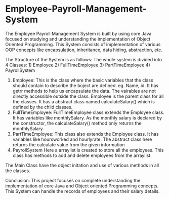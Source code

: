 # Employee-Payroll-Management-System

The Employee Payroll Management System is built by using core Java focused on studying and understanding the implementation of Object Oriented Programming.
This System consists of implementation of various OOP concepts like encapsulation, inheritance, data hiding, abstraction, etc.

The Structure of the System is as follows:
  The whole system is divided into 4 Classes:
    1) Employee
    2) FullTimeEmployee
    3) PartTimeEmployee
    4) PayrollSystem

  1) Employee:
     This is the class where the basic variables that the class should contain to describe the boject are defined.
     eg. Name, id.
     It has getrr methods to help us encapsulate the data. The vairables are not directly accessible outside the class.
     Employee is the parent class for all the classes.
     It has a abstract class named calculateSalary() which is defined by the child classes.
  2) FullTimeEmployee:
     FullTimeEmployee class extends the Employee class.
     It has variables like monthlySalary.
     As the monthly salary is declared by the constructor, the calculateSalary() method only returns the monthlySalary.
  3) PartTimeEmployee:
     This class also extends the Employee class.
     It has variables like hoursworked and hourlyrate.
     The abstract class here returns the calculate value from the given information    
  4) PayrollSystem
     Here a arraylist is created to store all the employees.
     This class has methods to add and delete employees from the arraylist.

The Main Class have the object initation and use of various methods in all the classes.

Conclusion:
This project focuses on complete understanding the implementation of core Java and Object oriented Programming concepts.
This System can handle the records of employees and their salary details.
